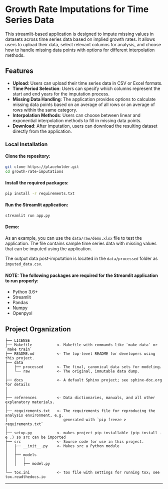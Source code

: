 Growth Rate Imputations for Time Series Data
==============================

This streamlit-based application is designed to impute missing values in datasets across time series data based on implied growth rates. 
It allows users to upload their data, select relevant columns for analysis, and choose how to handle missing data points with options for different interpolation methods.

## Features

- **Upload**: Users can upload their time series data in CSV or Excel formats.
- **Time Period Selection**: Users can specify which columns represent the start and end years for the imputation process.
- **Missing Data Handling**: The application provides options to calculate missing data points based on an average of all rows or an average of rows within the same category.
- **Interpolation Methods**: Users can choose between linear and exponential interpolation methods to fill in missing data points.
- **Download**: After imputation, users can download the resulting dataset directly from the application.


### Local Installation

#### Clone the repository:
```bash
git clone https://placeholder.git
cd growth-rate-imputations
```

#### Install the required packages:
```bash
pip install -r requirements.txt
```

#### Run the Streamlit application:
```bash
streamlit run app.py
```

#### Demo:
As an example, you can use the `data/raw/demo.xlsx` file to test the application. 
The file contains sample time series data with missing values that can be imputed using the application.

The output data post-imputation is located in the `data/processed` folder as `imputed_data.csv`.

#### NOTE: The following packages are required for the Streamlit application to run properly:

- Python 3.6+
- Streamlit
- Pandas
- Numpy
- Openpyxl


Project Organization
------------

    ├── LICENSE
    ├── Makefile           <- Makefile with commands like `make data` or `make train`
    ├── README.md          <- The top-level README for developers using this project.
    ├── data
    │   ├── processed      <- The final, canonical data sets for modeling.
    │   └── raw            <- The original, immutable data dump.
    │
    ├── docs               <- A default Sphinx project; see sphinx-doc.org for details
    │
    │
    ├── references         <- Data dictionaries, manuals, and all other explanatory materials.
    │
    ├── requirements.txt   <- The requirements file for reproducing the analysis environment, e.g.
    │                         generated with `pip freeze > requirements.txt`
    │
    ├── setup.py           <- makes project pip installable (pip install -e .) so src can be imported
    ├── src                <- Source code for use in this project.
    │   ├── __init__.py    <- Makes src a Python module
    │   │
    │   ├── models       
    │   │   │               
    │   │   ├── model.py
    │
    └── tox.ini            <- tox file with settings for running tox; see tox.readthedocs.io


--------

